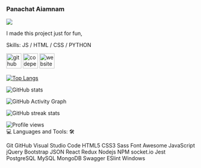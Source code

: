 ### Panachat Aiamnam
![](https://scontent.fbkk5-4.fna.fbcdn.net/v/t39.30808-6/275367368_3138307043067514_8266042840662894390_n.jpg?_nc_cat=110&ccb=1-7&_nc_sid=730e14&_nc_eui2=AeFb8R55yFcilqJkAQnTl5VU5c-Ak1z_Blvlz4CTXP8GW2YgvYUuZUatacKR6ctkZwC5q4sBQZOkKuWiF2ZrUY-O&_nc_ohc=E550mEH-AToAX9RSsXF&_nc_ht=scontent.fbkk5-4.fna&oh=00_AT9ti5WcGrWsgEsnThZC4yZNHe2zUSo4q_rL0pxwOiox2g&oe=62905715)

I made this project just for fun,

Skills:  JS / HTML / CSS / PYTHON



[<img src='https://cdn.jsdelivr.net/npm/simple-icons@3.0.1/icons/github.svg' alt='github' height='40'>](https://github.com/panachat)  [<img src='https://cdn.jsdelivr.net/npm/simple-icons@3.0.1/icons/codepen.svg' alt='codepen' height='40'>](https://codepen.io/@panachat)  [<img src='https://cdn.jsdelivr.net/npm/simple-icons@3.0.1/icons/icloud.svg' alt='website' height='40'>](https://web-portfolio-panachat.vercel.app/)  

[![Top Langs](https://github-readme-stats.vercel.app/api/top-langs/?username=panachat)](https://github.com/anuraghazra/github-readme-stats)

![GitHub stats](https://github-readme-stats.vercel.app/api?username=panachat&show_icons=true)  

![GitHub Activity Graph](https://activity-graph.herokuapp.com/graph?username=panachat)  

![GitHub streak stats](https://github-readme-streak-stats.herokuapp.com/?user=panachat)  

![Profile views](https://gpvc.arturio.dev/panachat)  
💻 Languages and Tools: 🛠️

Git GitHub Visual Studio Code HTML5 CSS3 Sass Font Awesome JavaScript jQuery Bootstrap JSON React Redux Nodejs NPM socket.io Jest PostgreSQL MySQL MongoDB Swagger ESlint Windows
